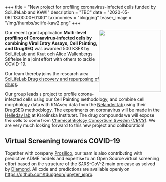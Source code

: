 +++
title = "New project for profiling coronavirus-infected cells funded by SciLifeLab and KAW!"
description = "TBC"
date = "2020-05-06T13:00:00+01:00"
taxonomies = "blogging"
teaser_image = "/img/thumbs/scilife-kaw2.png"
+++


<img style="float: right; width: 200" src="/img/thumbs/scilife-kaw2.png">

Our recent grant application **Multi-level profiling of Coronavirus-infected cells by combining Viral Entry Assays, Cell Painting, and DrugSEQ** was awarded 500 KSEK by SciLifeLab and Knut och Alice Wallenbergs Stiftelse in a joint effort with others to tackle COVID-19.

Our team thereby joins the research area [SciLifeLab Drug discovery and repurposing of drugs](https://www.scilifelab.se/scilifelab-efforts-during-the-covid-19-pandemic/the-scilifelab-national-covid-19-research-program/drug-discovery-and-repurposing-of-drugs/
).

Our group leads a project to profile corona-infected cells using our Cell Painting methodology, and combine cell morphology data with RNAseq data from the [Nelander lab](https://nelanderlab.org/) using their DrugSEQ methodology. The experiments on coronavirus will be made in the [Helleday lab](http://helleday.org/) at Karolinska Institutet. The drug compounds we will expose the cells to come from [Chemical Biology Consortium Sweden (CBCS)](http://www.cbcs.se/). We are very much looking forward to this new project and collaboration!


## Virtual Screening towards COVID-19 ##

Together with company [Prosilico](http://prosilico.com/), our team is also contributing with predictive ADME models and expertise to an Open Source virtual screening effort based on the structure of the SARS-CoV-2 main protease as solved by [Diamond](https://www.diamond.ac.uk/covid-19/for-scientists/Main-protease-structure-and-XChem.html). All code and predictions are available openly on https://github.com/tdudgeon/jupyter_mpro.

